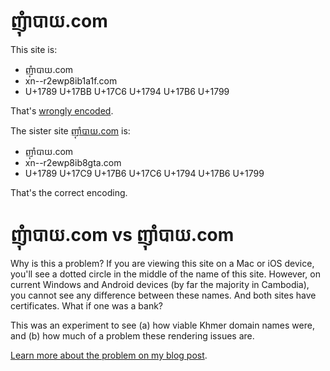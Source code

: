 # ញុំាបាយ.com

This site is:

- ញុំាបាយ.com
- xn--r2ewp8ib1a1f.com
- U+1789 U+17BB U+17C6  U+1794 U+17B6 U+1799

That's [wrongly encoded](https://marc.durdin.net/2017/03/when-nyam-meets-nyam/).

The sister site [ញ៉ាំបាយ.com](http://ញ៉ាំបាយ.com/) is:

- ញ៉ាំបាយ.com
- xn--r2ewp8ib8gta.com
- U+1789 U+17C9 U+17B6 U+17C6  U+1794 U+17B6 U+1799

That's the correct encoding.

# ញុំាបាយ.com vs ញ៉ាំបាយ.com

Why is this a problem? If you are viewing this site on a Mac or iOS device, you'll see a dotted circle in the middle of the name of this site. However, on current Windows and Android devices (by far the majority in Cambodia), you cannot see any difference between these names. And both sites have certificates. What if one was a bank?

This was an experiment to see (a) how viable Khmer domain names were, and (b) how much of a problem these rendering issues are.

[Learn more about the problem on my blog post](https://marc.durdin.net/2017/03/when-nyam-meets-nyam/).
